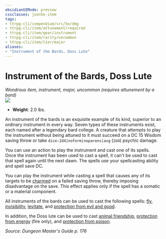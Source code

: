 ```yaml
---
obsidianUIMode: preview
cssclasses: json5e-item
tags:
- ttrpg-cli/compendium/src/5e/dmg
- ttrpg-cli/item/attunement/required
- ttrpg-cli/item/gear/instrument
- ttrpg-cli/item/rarity/uncommon
- ttrpg-cli/item/tier/major
aliases: 
- "Instrument of the Bards, Doss Lute"
---
```

# Instrument of the Bards, Doss Lute
*Wondrous item, instrument, major, uncommon (requires attunement by a bard)*  
![](3-Mechanics/CLI/items/img/instrument-of-the-bards-doss-lute.webp#right)

- **Weight**: 2.0 lbs.

An instrument of the bards is an exquisite example of its kind, superior to an ordinary instrument in every way. Seven types of these instruments exist, each named after a legendary bard college. A creature that attempts to play the instrument without being attuned to it must succeed on a DC 15 Wisdom saving throw or take `dice:2d4|noform|noparens|avg` (`2d4`) psychic damage.

You can use an action to play the instrument and cast one of its spells. Once the instrument has been used to cast a spell, it can't be used to cast that spell again until the next dawn. The spells use your spellcasting ability and spell save DC.

You can play the instrument while casting a spell that causes any of its targets to be [charmed](3-Mechanics/CLI/rules/conditions.md#Charmed) on a failed saving throw, thereby imposing disadvantage on the save. This effect applies only if the spell has a somatic or a material component.

All instruments of the bards can be used to cast the following spells: [fly](3-Mechanics/CLI/spells/fly.md), [invisibility](3-Mechanics/CLI/spells/invisibility.md), [levitate](3-Mechanics/CLI/spells/levitate.md), and [protection from evil and good](3-Mechanics/CLI/spells/protection-from-evil-and-good.md).

In addition, the Doss lute can be used to cast [animal friendship](3-Mechanics/CLI/spells/animal-friendship.md), [protection from energy](3-Mechanics/CLI/spells/protection-from-energy.md) (fire only), and [protection from poison](3-Mechanics/CLI/spells/protection-from-poison.md).

*Source: Dungeon Master's Guide p. 176*